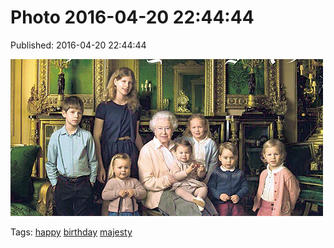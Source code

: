 
# Photo 2016-04-20 22:44:44

Published: 2016-04-20 22:44:44

![](143134379242-0.png)

Tags: [happy](tag-happy.md) [birthday](tag-birthday.md) [majesty](tag-majesty.md)
